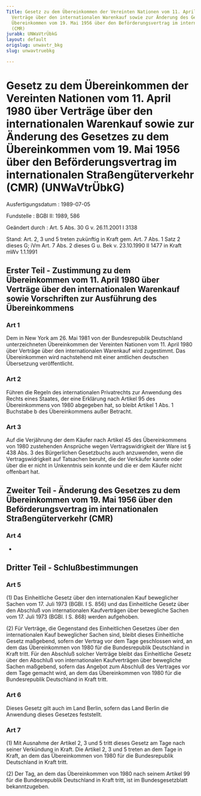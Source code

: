 ```yaml
---
Title: Gesetz zu dem Übereinkommen der Vereinten Nationen vom 11. April 1980 über
  Verträge über den internationalen Warenkauf sowie zur Änderung des Gesetzes zu dem
  Übereinkommen vom 19. Mai 1956 über den Beförderungsvertrag im internationalen Straßengüterverkehr
  (CMR)
jurabk: UNWaVtrÜbkG
layout: default
origslug: unwavtr_bkg
slug: unwavtruebkg

---
```


# Gesetz zu dem Übereinkommen der Vereinten Nationen vom 11. April 1980 über Verträge über den internationalen Warenkauf sowie zur Änderung des Gesetzes zu dem Übereinkommen vom 19. Mai 1956 über den Beförderungsvertrag im internationalen Straßengüterverkehr (CMR) (UNWaVtrÜbkG)

Ausfertigungsdatum
:   1989-07-05

Fundstelle
:   BGBl II: 1989, 586

Geändert durch
:   Art. 5 Abs. 30 G v. 26.11.2001 I 3138

Stand: Art. 2, 3 und 5 treten zukünftig in Kraft gem. Art. 7 Abs. 1 Satz 2 dieses G; iVm Art. 7 Abs. 2 dieses G u. Bek v. 23.10.1990 II 1477 in Kraft mWv 1.1.1991

## Erster Teil - Zustimmung zu dem Übereinkommen vom 11. April 1980 über Verträge über den internationalen Warenkauf sowie Vorschriften zur Ausführung des Übereinkommens



### Art 1

Dem in New York am 26. Mai 1981 von der Bundesrepublik Deutschland
unterzeichneten Übereinkommen der Vereinten Nationen vom 11. April
1980 über Verträge über den internationalen Warenkauf wird zugestimmt.
Das Übereinkommen wird nachstehend mit einer amtlichen deutschen
Übersetzung veröffentlicht.


### Art 2

Führen die Regeln des internationalen Privatrechts zur Anwendung des
Rechts eines Staates, der eine Erklärung nach Artikel 95 des
Übereinkommens von 1980 abgegeben hat, so bleibt Artikel 1 Abs. 1
Buchstabe b des Übereinkommens außer Betracht.


### Art 3

Auf die Verjährung der dem Käufer nach Artikel 45 des Übereinkommens
von 1980 zustehenden Ansprüche wegen Vertragswidrigkeit der Ware ist §
438 Abs. 3 des Bürgerlichen Gesetzbuchs auch anzuwenden, wenn die
Vertragswidrigkeit auf Tatsachen beruht, die der Verkäufer kannte oder
über die er nicht in Unkenntnis sein konnte und die er dem Käufer
nicht offenbart hat.


## Zweiter Teil - Änderung des Gesetzes zu dem Übereinkommen vom 19. Mai 1956 über den Beförderungsvertrag im internationalen Straßengüterverkehr (CMR)



### Art 4

-


## Dritter Teil - Schlußbestimmungen



### Art 5

(1) Das Einheitliche Gesetz über den internationalen Kauf beweglicher
Sachen vom 17. Juli 1973 (BGBl. I S. 856) und das Einheitliche Gesetz
über den Abschluß von internationalen Kaufverträgen über bewegliche
Sachen vom 17. Juli 1973 (BGBl. I S. 868) werden aufgehoben.

(2) Für Verträge, die Gegenstand des Einheitlichen Gesetzes über den
internationalen Kauf beweglicher Sachen sind, bleibt dieses
Einheitliche Gesetz maßgebend, sofern der Vertrag vor dem Tage
geschlossen wird, an dem das Übereinkommen von 1980 für die
Bundesrepublik Deutschland in Kraft tritt. Für den Abschluß solcher
Verträge bleibt das Einheitliche Gesetz über den Abschluß von
internationalen Kaufverträgen über bewegliche Sachen maßgebend, sofern
das Angebot zum Abschluß des Vertrages vor dem Tage gemacht wird, an
dem das Übereinkommen von 1980 für die Bundesrepublik Deutschland in
Kraft tritt.


### Art 6

Dieses Gesetz gilt auch im Land Berlin, sofern das Land Berlin die
Anwendung dieses Gesetzes feststellt.


### Art 7

(1) Mit Ausnahme der Artikel 2, 3 und 5 tritt dieses Gesetz am Tage
nach seiner Verkündung in Kraft. Die Artikel 2, 3 und 5 treten an dem
Tage in Kraft, an dem das Übereinkommen von 1980 für die
Bundesrepublik Deutschland in Kraft tritt.

(2) Der Tag, an dem das Übereinkommen von 1980 nach seinem Artikel 99
für die Bundesrepublik Deutschland in Kraft tritt, ist im
Bundesgesetzblatt bekanntzugeben.

